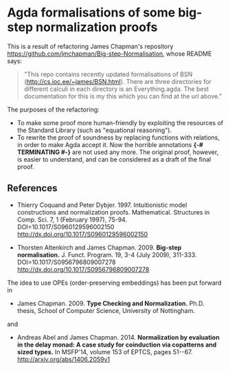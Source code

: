 # Agda formalisations of some big-step normalization proofs

This is a result of refactoring James Chapman's repository
<https://github.com/jmchapman/Big-step-Normalisation>,
whose README says:


> "This repo contains recently updated formalisations of BSN
(<http://cs.ioc.ee/~james/BSN.html>). There are three directories for
different calculi in each directory is an Everything.agda. The best
documentation for this is my this which you can find at the url above."

The purposes of the refactoring:

* To make some proof more human-friendly by exploiting the resources of the Standard Library (such as "equational reasoning").
* To rewrite the proof of soundness by replacing functions with
relations, in order to make Agda accept it. Now the horrible annotations
**{-# TERMINATING #-}** are not used any more. The original proof, however,
is easier to understand, and can be considered as a draft of the final proof.

## References

* Thierry Coquand and Peter Dybjer. 1997.
Intuitionistic model constructions and normalization proofs.
Mathematical. Structures in Comp. Sci. 7, 1 (February 1997), 75-94.
DOI=10.1017/S0960129596002150 <http://dx.doi.org/10.1017/S0960129596002150>

* Thorsten Altenkirch and James Chapman. 2009.
**Big-step normalisation.**
J. Funct. Program. 19, 3-4 (July 2009), 311-333.
DOI=10.1017/S0956796809007278 <http://dx.doi.org/10.1017/S0956796809007278>

The idea to use OPEs (order-preserving embeddings) has been put forward in

* James Chapman. 2009. **Type Checking and Normalization.**
Ph.D. thesis, School of Computer Science, University of Nottingham.

and

* Andreas Abel and James Chapman. 2014.
**Normalization by evaluation in the delay monad: A case study for
coinduction via copatterns and sized types.**
In MSFP'14, volume 153 of EPTCS, pages 51--67.
<http://arxiv.org/abs/1406.2059v1>